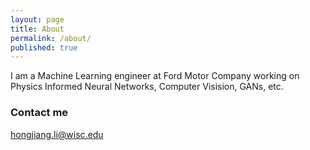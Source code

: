 ```yaml
---
layout: page
title: About
permalink: /about/
published: true
---
```


I am a Machine Learning engineer at Ford Motor Company working on Physics Informed Neural Networks, Computer Visision, GANs, etc.

### Contact me

[hongjiang.li@wisc.edu](mailto:hongjiang.li@wisc.edu)
